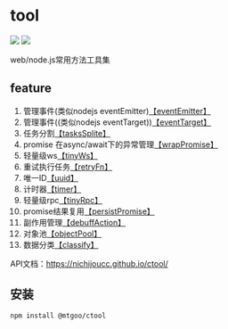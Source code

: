 # tool
[![](https://img.shields.io/badge/npm-0.0.13-blue)](https://www.npmjs.com/package/@mtgoo/ctool)
![](https://img.shields.io/badge/license-MIT-green)

web/node.js常用方法工具集

## feature
1. 管理事件(类似nodejs eventEmitter)[【eventEmitter】](https://nichijoucc.github.io/ctool/classes/eventemitter.html)
2. 管理事件((类似nodejs eventTarget))[【eventTarget】](https://nichijoucc.github.io/ctool/classes/eventtarget.html)
3. 任务分割[【tasksSplite】](https://nichijoucc.github.io/ctool/globals.html#taskssplite)
4. promise 在async/await下的异常管理[【wrapPromise】](https://nichijoucc.github.io/ctool/globals.html#wrappromise)
5. 轻量级ws[【tinyWs】](https://nichijoucc.github.io/ctool/classes/tinyws.html)
6. 重试执行任务[【retryFn】](https://nichijoucc.github.io/ctool/globals.html#retryfn)
7. 唯一ID[【uuid】](https://nichijoucc.github.io/ctool/globals.html#uuid)
8. 计时器[【timer】](https://nichijoucc.github.io/ctool/classes/timer.html)
9. 轻量级rpc[【tinyRpc】](https://nichijoucc.github.io/ctool/classes/tinyrpc_ws.html)
10. promise结果复用[【persistPromise】](https://nichijoucc.github.io/ctool/classes/persistpromise.html)
11. 副作用管理[【debuffAction】](https://nichijoucc.github.io/ctool/classes/debuffaction.html)
12. 对象池[【objectPool】](https://nichijoucc.github.io/ctool/classes/objectpool.html)
13. 数据分类[【classify】](https://nichijoucc.github.io/ctool/classes/classify.html)



API文档：https://nichijoucc.github.io/ctool/

## 安装
``npm install @mtgoo/ctool``
